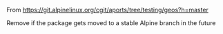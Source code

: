 From https://git.alpinelinux.org/cgit/aports/tree/testing/geos?h=master

Remove if the package gets moved to a stable Alpine branch in the future
